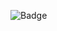 ![Badge](https://hits.donaldzou.dev/api/hit?url=https%3A%2F%2Fwww.aditya-patel.com%2F&label=aditya-patel.com&icon=clouds-fill&color=%236ea8fe)
